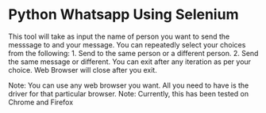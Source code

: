 # Python Whatsapp Using Selenium

This tool will take as input the name of person you want to send the messsage to and your message.
You can repeatedly select your choices from the following: 
    1. Send to the same person or a different person.
    2. Send the same message or different.
You can exit after any iteration as per your choice.
Web Browser will close after you exit.


Note: You can use any web browser you want. All you need to have is the driver for that particular browser.
Note: Currently, this has been tested on Chrome and Firefox